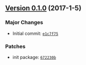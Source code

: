 ## [Version 0.1.0](https://github.com/glayzzle/docblock-parser/releases/tag/v0.1.0) (2017-1-5)

### Major Changes

- Initial commit: [`e1c7f75`](https://github.com/glayzzle/docblock-parser/commit/e1c7f75)

### Patches

- init package: [`672230b`](https://github.com/glayzzle/docblock-parser/commit/672230b)
